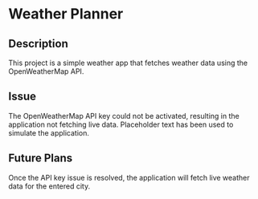 # Weather Planner

## Description
This project is a simple weather app that fetches weather data using the OpenWeatherMap API.

## Issue
The OpenWeatherMap API key could not be activated, resulting in the application not fetching live data. Placeholder text has been used to simulate the application.

## Future Plans
Once the API key issue is resolved, the application will fetch live weather data for the entered city.

